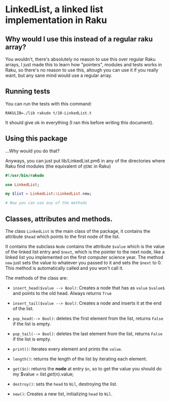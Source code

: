 # LinkedList, a linked list implementation in Raku

## Why would I use this instead of a regular raku array?

You wouldn't, there's absolutely no reason to use this over regular
Raku arrays, I just made this to learn how "pointers", modules and
tests works in Raku, so there's no reason to use this, altough you can
use it if you really want, but any sane mind would use a regular
array.

## Running tests

You can run the tests with this command:

`RAKULIB=./lib rakudo t/10-LinkedList.t` 

It should give ok in everything (I ran this before writing this
document).

## Using this package

...Why would you do that?

Anyways, you can just put lib/LinkedList.pm6 in any of the directories
where Raku find modules (the equivalent of `@INC` in Raku)

~~~raku
#!/usr/bin/rakudo

use LinkedList;

my $list = LinkedList::LinkedList.new;

# Now you can use any of the methods
~~~

## Classes, attributes and methods.

The class `LinkedList` is the main class of the package, it contains
the attribute `$head` which points to the first node of the list.

It contains the subclass `Node` contains the attribute `$value` which
is the value of the linked list entry and `$next`, which is the
pointer to the next node, like a linked list you implemented on the
first computer science year. The method `new` just sets the value to
whatever you passed to it and sets the `$next` to 0. This method is
automatically called and you won't call it.

The methods of the class are:

* `insert_head($value --> Bool)`: Creates a node that has as `value`
  `$value$` and points to the old head. Always returns `True`

* `insert_tail($value --> Bool)`: Creates a node and inserts it at the
  end of the list.
* `pop_head(--> Bool)`: deletes the first element from the list,
  returns `False` if the list is empty.
* `pop_tail(--> Bool)`: deletes the last element from the list,
  returns `False` if the list is empty.
* `print()`: Iterates every element and prints the `value`.
* `length()`: returns the length of the list by iterating each element.
* `get($n)`: returns the **node** at entry `$n`, so to get the value
  you should do my $value = $list.get($n).value;
* `destroy()`: sets the `head` to `Nil`, destroying the list.
* `new()`: Creates a new list, initializing `head` to `Nil`.
